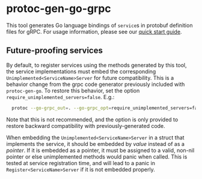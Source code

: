 # protoc-gen-go-grpc

This tool generates Go language bindings of `service`s in protobuf definition
files for gRPC.  For usage information, please see our [quick start
guide](https://grpc.io/docs/languages/go/quickstart/).

## Future-proofing services

By default, to register services using the methods generated by this tool, the
service implementations must embed the corresponding
`Unimplemented<ServiceName>Server` for future compatibility.  This is a behavior
change from the grpc code generator previously included with `protoc-gen-go`.
To restore this behavior, set the option `require_unimplemented_servers=false`.
E.g.:

```sh
  protoc --go-grpc_out=. --go-grpc_opt=require_unimplemented_servers=false[,other options...] \
```

Note that this is not recommended, and the option is only provided to restore
backward compatibility with previously-generated code.

When embedding the `Unimplemented<ServiceName>Server` in a struct that
implements the service, it should be embedded by _value_ instead of as a
_pointer_.  If it is embedded as a pointer, it must be assigned to a valid,
non-nil pointer or else unimplemented methods would panic when called.  This is
tested at service registration time, and will lead to a panic in
`Register<ServiceName>Server` if it is not embedded properly.
